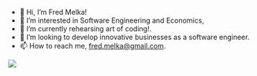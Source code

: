 - 👋 Hi, I’m Fred Melka!
- 👀 I’m interested in Software Engineering and Economics,
- 🌱 I’m currently rehearsing art of coding!.
- 💞️ I’m looking to develop innovative businesses as a software engineer.
- 📫 How to reach me, fred.melka@gmail.com.

![](https://www.codewars.com/users/fredmelka/badges/small)

<!---
fredmelka/fredmelka is a ✨ special ✨ repository because its `README.md` (this file) appears on your GitHub profile.
You can click the Preview link to take a look at your changes.
--->
